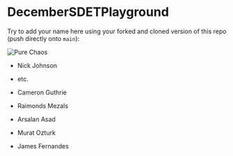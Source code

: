 # DecemberSDETPlayground

Try to add your name here using your forked and cloned version of this repo (push directly onto `main`):

![Pure Chaos](https://imgur.com/TxHp9NU.png)

- Nick Johnson
- etc.
- Cameron Guthrie
- Raimonds Mezals
- Arsalan Asad
- Murat Ozturk

- James Fernandes

